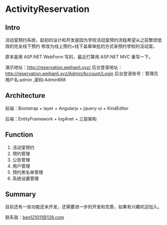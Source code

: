 # ActivityReservation
## Intro
活动室预约系统，起初的设计和开发是因为学校活动室预约流程希望从之前繁琐低效的完全线下预约
修改为线上预约+线下盖章审批的方式来预约学校的活动室。

原本是用 ASP.NET WebForm 写的，最近打算用 ASP.NET MVC 重写一下。

演示地址：http://reservation.weihanli.xyz/
后台登录地址： http://reservation.weihanli.xyz/Admin/Account/Login
后台登录账号：管理员用户名:admin ,密码:Admin888

## Architecture
前端：Bootstrap + layer + Angularjs + jquery-ui + KindEditor

后端：EntityFramework + log4net + 三层架构 

## Function

1. 活动室预约
2. 预约管理
3. 公告管理
4. 用户管理
5. 预约黑名单管理
6. 系统设置管理

## Summary
目前还有一些功能还未开发，还需要进一步的开发和完善，如果有兴趣欢迎加入。

联系我：<ben121011@126.com>